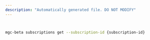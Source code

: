 ```yaml
---
description: "Automatically generated file. DO NOT MODIFY"
---
```


```bash


mgc-beta subscriptions get --subscription-id {subscription-id}

```